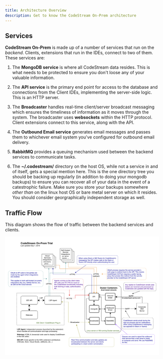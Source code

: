 ```yaml
---
title: Architecture Overview
description: Get to know the CodeStream On-Prem architecture
---
```


## Services

**CodeStream On-Prem** is made up of a number of services that run on the
_backend_. Clients, extensions that run in the IDEs, connect to two of them.
These services are:

1.  The **MongoDB service** is where all CodeStream data resides. This is what
    needs to be protected to ensure you don't loose any of your valuable
    information.

1.  The **API service** is the primary end point for access to the database and
    connections from the Client IDEs, implementing the server-side logic. This
    is an HTTP server.

1.  The **Broadcaster** handles real-time client/server broadcast messaging
    which ensures the timeliness of information as it moves through the system.
    The broadcaster uses **websockets** within the HTTP protocol. Client
    extensions connect to this service, along with the API.

1.  The **Outbound Email service** generates email messages and passes them to
    whichever email system you've configured for outbound email delivery.

1.  **RabbitMQ** provides a queuing mechanism used between the backend services
    to communicate tasks.

1.  The **~/.codestream/** directory on the host OS, while not a service in and
    of itself, gets a special mention here. This is the one directory tree you
    should be backing up regularly (in addition to doing your mongodb backups)
    to ensure you can recover all of your data in the event of a catestrophic
    failure. Make sure you store your backups somewhere _other than_ on the
    linux host OS or bare metal server on which it resides. You should consider
    georgraphically independent storage as well.


## Traffic Flow

This diagram shows the flow of traffic between the backend services and clients.

![Architecture Diagram](../assets/images/codestream-onprem-arch.png)
